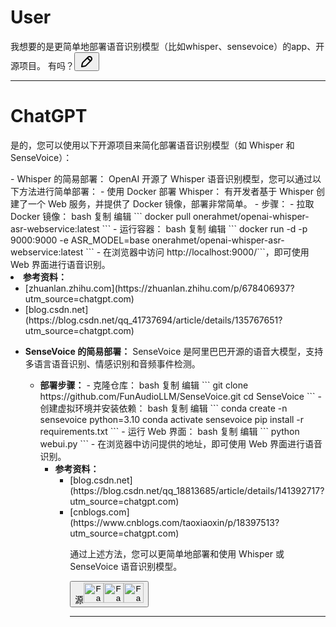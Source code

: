 # User

我想要的是更简单地部署语音识别模型（比如whisper、sensevoice）的app、开源项目。
有吗？<span class="" data-state="closed"><button aria-label="编辑消息" class="flex h-[30px] w-[30px] items-center justify-center rounded-lg text-token-text-secondary transition hover:bg-token-main-surface-secondary"><svg width="24" height="24" viewBox="0 0 24 24" fill="none" xmlns="http://www.w3.org/2000/svg" class="icon-md"><path fill-rule="evenodd" clip-rule="evenodd" d="M13.2929 4.29291C15.0641 2.52167 17.9359 2.52167 19.7071 4.2929C21.4784 6.06414 21.4784 8.93588 19.7071 10.7071L18.7073 11.7069L11.6135 18.8007C10.8766 19.5376 9.92793 20.0258 8.89999 20.1971L4.16441 20.9864C3.84585 21.0395 3.52127 20.9355 3.29291 20.7071C3.06454 20.4788 2.96053 20.1542 3.01362 19.8356L3.80288 15.1C3.9742 14.0721 4.46243 13.1234 5.19932 12.3865L13.2929 4.29291ZM13 7.41422L6.61353 13.8007C6.1714 14.2428 5.87846 14.8121 5.77567 15.4288L5.21656 18.7835L8.57119 18.2244C9.18795 18.1216 9.75719 17.8286 10.1993 17.3865L16.5858 11L13 7.41422ZM18 9.5858L14.4142 6.00001L14.7071 5.70712C15.6973 4.71693 17.3027 4.71693 18.2929 5.70712C19.2831 6.69731 19.2831 8.30272 18.2929 9.29291L18 9.5858Z" fill="currentColor"></path></svg></button>

--------------------------------------

# ChatGPT

<p data-start="0" data-end="50">是的，您可以使用以下开源项目来简化部署语音识别模型（如 Whisper 和 SenseVoice）：</p>
- Whisper 的简易部署：
OpenAI 开源了 Whisper 语音识别模型，您可以通过以下方法进行简单部署：
- 使用 Docker 部署 Whisper：
   有开发者基于 Whisper 创建了一个 Web 服务，并提供了 Docker 镜像，部署非常简单。
- 步骤：
- 拉取 Docker 镜像：
         bash
         复制
         编辑
         ```
docker pull onerahmet/openai-whisper-asr-webservice:latest
```
- 运行容器：
         bash
         复制
         编辑
         ```
docker run -d -p 9000:9000 -e ASR_MODEL=base onerahmet/openai-whisper-asr-webservice:latest
```
- 在浏览器中访问
         http://localhost:9000/```，即可使用 Web 界面进行语音识别。<li data-start="559" data-end="664"><strong data-start="561" data-end="570">参考资料：</strong>
<ul data-start="578" data-end="664"><li data-start="578" data-end="617"><span class="" data-state="closed">[zhuanlan.zhihu.com](https://zhuanlan.zhihu.com/p/678406937?utm_source=chatgpt.com)<li data-start="625" data-end="664"><span class="" data-state="closed">[blog.csdn.net](https://blog.csdn.net/qq_41737694/article/details/135767651?utm_source=chatgpt.com)<li data-start="666" data-end="1276"><p data-start="669" data-end="741"><strong data-start="669" data-end="690">SenseVoice 的简易部署：</strong>
SenseVoice 是阿里巴巴开源的语音大模型，支持多语言语音识别、情感识别和音频事件检测。</p>
<ul data-start="745" data-end="1276"><li data-start="745" data-end="1276"><strong data-start="747" data-end="756">部署步骤：</strong>
- 克隆仓库：
bash
复制
编辑
```
git clone https://github.com/FunAudioLLM/SenseVoice.git
cd SenseVoice
```
- 创建虚拟环境并安装依赖：
bash
复制
编辑
```
conda create -n sensevoice python=3.10
conda activate sensevoice
pip install -r requirements.txt
```
- 运行 Web 界面：
bash
复制
编辑
```
python webui.py
```
- 在浏览器中访问提供的地址，即可使用 Web 界面进行语音识别。<ul data-start="1171" data-end="1276"><li data-start="1171" data-end="1276"><strong data-start="1173" data-end="1182">参考资料：</strong><ul data-start="1190" data-end="1276"><li data-start="1190" data-end="1229"><span class="" data-state="closed">[blog.csdn.net](https://blog.csdn.net/qq_18813685/article/details/141392717?utm_source=chatgpt.com)<li data-start="1237" data-end="1276"><span class="" data-state="closed">[cnblogs.com](https://www.cnblogs.com/taoxiaoxin/p/18397513?utm_source=chatgpt.com)</ol><p data-start="1278" data-end="1326">通过上述方法，您可以更简单地部署和使用 Whisper 或 SenseVoice 语音识别模型。</p><button class="not-prose group/footnote mb-2 mt-3 flex w-fit items-center gap-1.5 rounded-xl border border-token-border-light bg-token-main-surface-primary py-2 hover:bg-token-main-surface-secondary pl-3 pr-2.5">源<img alt="Favicon" width="32" height="32" class="icon-md" src="https://www.google.com/s2/favicons?domain=https://www.cnblogs.com&amp;sz=32"><img alt="Favicon" width="32" height="32" class="icon-md" src="https://www.google.com/s2/favicons?domain=https://blog.csdn.net&amp;sz=32"><img alt="Favicon" width="32" height="32" class="icon-md" src="https://www.google.com/s2/favicons?domain=https://zhuanlan.zhihu.com&amp;sz=32"></button>

--------------------------------------
